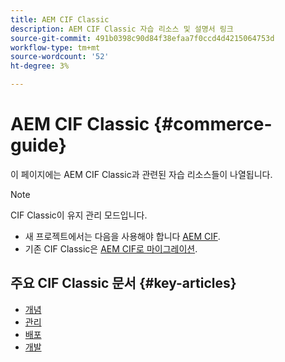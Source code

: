 ```yaml
---
title: AEM CIF Classic
description: AEM CIF Classic 자습 리소스 및 설명서 링크
source-git-commit: 491b0398c90d84f38efaa7f0ccd4d4215064753d
workflow-type: tm+mt
source-wordcount: '52'
ht-degree: 3%

---
```


# AEM CIF Classic {#commerce-guide}

이 페이지에는 AEM CIF Classic과 관련된 자습 리소스들이 나열됩니다.

>[!NOTE]
>
>CIF Classic이 유지 관리 모드입니다.
>
>* 새 프로젝트에서는 다음을 사용해야 합니다 [AEM CIF](/help/commerce/home.md).
>* 기존 CIF Classic은 [AEM CIF로 마이그레이션](/help/commerce/cif/migration.md).

>


## 주요 CIF Classic 문서 {#key-articles}

* [개념](administering/concepts.md)
* [관리](administering/generic.md)
* [배포](deploying/ecommerce.md)
* [개발](developing/ecommerce.md)
